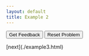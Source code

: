 ```yaml
---
layout: default
title: Example 2
---
```

<div id="sortableTrash" class="sortable-code"></div> 
<div id="sortable" class="sortable-code"></div> 
<div style="clear:both;"></div> 
<p> 
    <input id="feedbackLink" value="Get Feedback" type="button" /> 
    <input id="newInstanceLink" value="Reset Problem" type="button" /> 
</p> 
<script type="text/javascript"> 
(function(){
  var initial = "$$toggle::x::y::temp$$ = $$toggle::x::y::temp$$\n" +
    "$$toggle::x::y::temp$$ = $$toggle::x::y::temp$$\n" +
    "$$toggle::x::y::temp$$ = $$toggle::x::y::temp$$";
  var parsonsPuzzle = new ParsonsWidget({
    "sortableId": "sortable",
    "max_wrong_lines": 10,
    "grader": ParsonsWidget._graders.VariableCheckGrader,
    "exec_limit": 2500,
    "can_indent": false,
    "x_indent": 50,
    "lang": "en",
    "show_feedback": true,
    "trashId": "sortableTrash",
    "vartests": [
        {
            "message": "",
            "initcode": "x = 1\ny = 2",
            "code": "",
            "variables": {
                x: 2,
                y: 1
            }
        }
    ]
  });
  parsonsPuzzle.init(initial);
  parsonsPuzzle.shuffleLines();
  $("#newInstanceLink").click(function(event){ 
      event.preventDefault(); 
      parsonsPuzzle.shuffleLines(); 
  }); 
  $("#feedbackLink").click(function(event){ 
      event.preventDefault(); 
      parsonsPuzzle.getFeedback(); 
  }); 
})(); 
</script>
[next](./example3.html)
